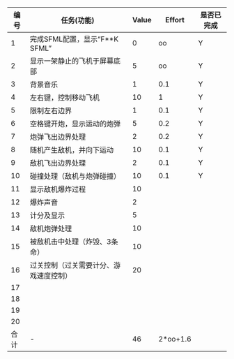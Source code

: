  编号 | 任务(功能) | Value | Effort | 是否已完成
------|------------|-------|--------|-----------|
1     | 完成SFML配置，显示“F**K SFML” | 0 | oo | Y |
2     | 显示一架静止的飞机于屏幕底部 | 5 | oo | Y |
3     | 背景音乐 | 1 | 0.1 | Y |
4     | 左右键，控制移动飞机 | 10 | 1 | Y |
5     | 限制左右边界 | 1 | 0.1 | Y |
6     | 空格键开炮，显示运动的炮弹 | 5 | 0.2 | Y |
7     | 炮弹飞出边界处理 | 2 | 0.2 | Y |
8     | 随机产生敌机，并向下运动 | 10 | 0.1 | Y |
9     | 敌机飞出边界处理 | 2 | 0.1 | Y |
10    | 碰撞处理（敌机与炮弹碰撞）| 10 | 0.1 | Y |
11    | 显示敌机爆炸过程 | 10 |  |  |
12    | 爆炸声音 | 2 |  |  |
13    | 计分及显示  | 5 |  |  |
14    | 敌机炮弹处理                   | 10         |           |            |
15    | 被敌机击中处理（炸毁、3条命）     | 10          |           |           |
16    | 过关控制（过关需要计分、游戏速度控制）| 20        |           |           |
17    |                               |            |           |           |
18    |                               |            |           |           |
19    |                               |            |           |           |
20    |                               |            |           |           |
合计  | - | 46 | 2*oo+1.6 |  |
